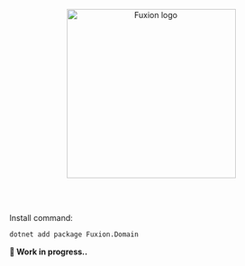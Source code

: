 <br/><br/>
<p align="center">
  <image src="https://raw.githubusercontent.com/osjimenez/Fuxion/refs/heads/main/res/logo/Assets/full_light.svg" alt="Fuxion logo" width="300px">
</p>
<br/><br/>

Install command:
```bash
dotnet add package Fuxion.Domain
```

**🔨 Work in progress..**